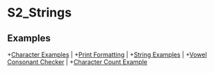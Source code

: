 # S2_Strings


## Examples
+[Character Examples](CharacterExamples.java) |  +[Print Formatting](PrintFormatting.java) | +[String Examples](StringExamples.java) |   +[Vowel Consonant Checker](VowelConsonantChecker.java) | +[Character Count Example](CharacterCount.java)

